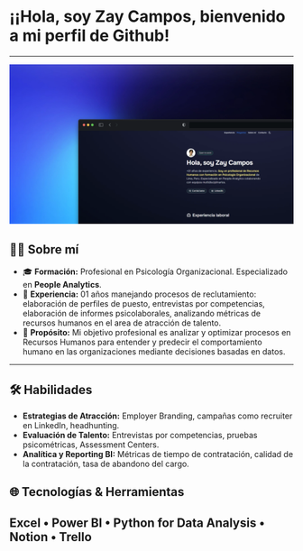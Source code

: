 # ¡¡Hola, soy **Zay Campos**, bienvenido a mi perfil de Github!

---
[![Portfolio](https://raw.githubusercontent.com/zcampr/portfolio-psy/refs/heads/main/public/portfolio.webp)](https://iridescent-bavarois-0f8a8f.netlify.app/)


## 🙋‍♀️ Sobre mí

- 🎓 **Formación:** Profesional en Psicología Organizacional. Especializado en **People Analytics**.
- 💼 **Experiencia:** 01 años manejando procesos de reclutamiento: elaboración de perfiles de puesto, entrevistas por competencias, elaboración de informes psicolaborales, analizando métricas de recursos humanos en el area de atracción de talento.
- 🚀 **Propósito:** Mi objetivo profesional es analizar y optimizar procesos en Recursos Humanos para entender y predecir el comportamiento humano en las organizaciones mediante decisiones basadas en datos.

---

## 🛠 Habilidades

- **Estrategias de Atracción:** Employer Branding, campañas como recruiter en LinkedIn, headhunting.
- **Evaluación de Talento:** Entrevistas por competencias, pruebas psicométricas, Assessment Centers.  
- **Analítica y Reporting BI:** Métricas de tiempo de contratación, calidad de la contratación, tasa de abandono del cargo.

## 🌐 Tecnologías & Herramientas

Excel • Power BI • Python for Data Analysis • Notion • Trello
---
